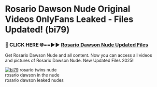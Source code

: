 # Rosario Dawson Nude Original Videos 0nlyFans Leaked - Files Updated! (bi79)

<h3>🔴 CLICK HERE 🌐==►► <a href="https://tinyurl.com/52m3yx9h" rel="nofollow">Rosario Dawson Nude Updated Files</a></h3>

Get Rosario Dawson Nude and all content. Now you can access all videos and pictures of Rosario Dawson Nude. New Updated Files 2025!

[![bi79](https://i.imgur.com/TnHtlc8.gif)](https://tinyurl.com/52m3yx9h)
rosario twins nude<br>
rosario dawson in the nude<br>
rosario dawson leaked nudes